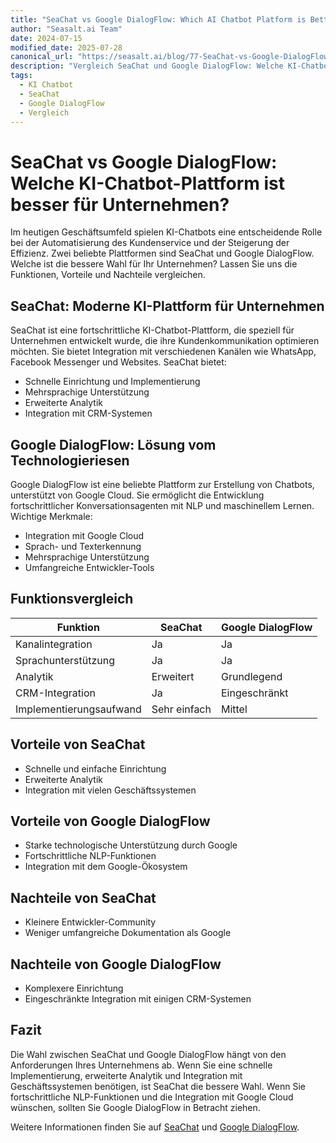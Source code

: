 ```yaml
---
title: "SeaChat vs Google DialogFlow: Which AI Chatbot Platform is Better?"
author: "Seasalt.ai Team"
date: 2024-07-15
modified_date: 2025-07-28
canonical_url: "https://seasalt.ai/blog/77-SeaChat-vs-Google-DialogFlow"
description: "Vergleich SeaChat und Google DialogFlow: Welche KI-Chatbot-Plattform ist besser für Unternehmen?"
tags:
  - KI Chatbot
  - SeaChat
  - Google DialogFlow
  - Vergleich
---
```


# SeaChat vs Google DialogFlow: Welche KI-Chatbot-Plattform ist besser für Unternehmen?

Im heutigen Geschäftsumfeld spielen KI-Chatbots eine entscheidende Rolle bei der Automatisierung des Kundenservice und der Steigerung der Effizienz. Zwei beliebte Plattformen sind SeaChat und Google DialogFlow. Welche ist die bessere Wahl für Ihr Unternehmen? Lassen Sie uns die Funktionen, Vorteile und Nachteile vergleichen.

## SeaChat: Moderne KI-Plattform für Unternehmen

SeaChat ist eine fortschrittliche KI-Chatbot-Plattform, die speziell für Unternehmen entwickelt wurde, die ihre Kundenkommunikation optimieren möchten. Sie bietet Integration mit verschiedenen Kanälen wie WhatsApp, Facebook Messenger und Websites. SeaChat bietet:

- Schnelle Einrichtung und Implementierung
- Mehrsprachige Unterstützung
- Erweiterte Analytik
- Integration mit CRM-Systemen

## Google DialogFlow: Lösung vom Technologieriesen

Google DialogFlow ist eine beliebte Plattform zur Erstellung von Chatbots, unterstützt von Google Cloud. Sie ermöglicht die Entwicklung fortschrittlicher Konversationsagenten mit NLP und maschinellem Lernen. Wichtige Merkmale:

- Integration mit Google Cloud
- Sprach- und Texterkennung
- Mehrsprachige Unterstützung
- Umfangreiche Entwickler-Tools

## Funktionsvergleich

| Funktion              | SeaChat         | Google DialogFlow |
|----------------------|-----------------|-------------------|
| Kanalintegration      | Ja              | Ja                |
| Sprachunterstützung   | Ja              | Ja                |
| Analytik              | Erweitert       | Grundlegend        |
| CRM-Integration       | Ja              | Eingeschränkt      |
| Implementierungsaufwand| Sehr einfach   | Mittel            |

## Vorteile von SeaChat

- Schnelle und einfache Einrichtung
- Erweiterte Analytik
- Integration mit vielen Geschäftssystemen

## Vorteile von Google DialogFlow

- Starke technologische Unterstützung durch Google
- Fortschrittliche NLP-Funktionen
- Integration mit dem Google-Ökosystem

## Nachteile von SeaChat

- Kleinere Entwickler-Community
- Weniger umfangreiche Dokumentation als Google

## Nachteile von Google DialogFlow

- Komplexere Einrichtung
- Eingeschränkte Integration mit einigen CRM-Systemen

## Fazit

Die Wahl zwischen SeaChat und Google DialogFlow hängt von den Anforderungen Ihres Unternehmens ab. Wenn Sie eine schnelle Implementierung, erweiterte Analytik und Integration mit Geschäftssystemen benötigen, ist SeaChat die bessere Wahl. Wenn Sie fortschrittliche NLP-Funktionen und die Integration mit Google Cloud wünschen, sollten Sie Google DialogFlow in Betracht ziehen.

Weitere Informationen finden Sie auf [SeaChat](https://seasalt.ai/seachat) und [Google DialogFlow](https://cloud.google.com/dialogflow).
